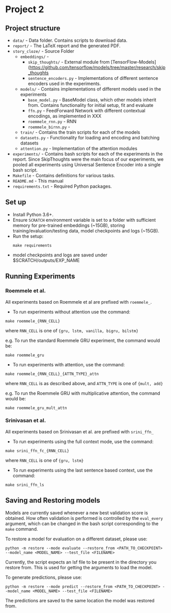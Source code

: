 # Project 2

## Project structure

* `data/` - Data folder. Contains scripts to download data.
* `report/` - The LaTeX report and the generated PDF.
* `story_cloze/` - Source Folder
  * `embeddings/` - 
    * `skip_thoughts/` - External module from [TensorFlow-Models](https://github.com/tensorflow/models/tree/master/research/skip_thoughts
    * `sentence_encoders.py` - Implementations of different sentence encoders used in the experiments.
  * `models/` - Contains implementations of different models used in the experiments
    * `base_model.py` - BaseModel class, which other models inherit from. Contains functionality for initial setup, fit and evaluate
    * `ffn.py` - FeedForward Network with different contextual encodings, as implemented in XXX
    * `roemmele_rnn.py` - RNN 
    * `roemmele_birnn.py` - 
  * `train/` - Contains the train scripts for each of the models
  * `datasets.py` - Functionality for loading and encoding and batching datasets
  * `attention.py` - Implementation of the attention modules
* `experiments/` - Contains bash scripts for each of the experiments in the report. Since SkipThoughts were the main focus of our experiments,  we pooled all experiments using 
Universal Sentence Encoder into a single bash script. 
* `Makefile` - Contains definitions for various tasks.
* `README.md` - This manual
* `requirements.txt` - Required Python packages.

## Set up

* Install Python 3.6+.
* Ensure `SCRATCH` environment variable is set to a folder with sufficient memory for pre-trained embeddings (~15GB), storing training/evaluation/testing data, 
model checkpoints and logs (~15GB).
* Run the setup:
    ```
    make requirements
    ```
* model checkpoints and logs are saved under $SCRATCH/outputs/EXP_NAME

## Running Experiments

### Roemmele et al.

All experiments based on Roemmele et al are prefixed with `roemmele_`. 
* To run experiments without attention use the command:

```
make roemmele_{RNN_CELL}
```

where `RNN_CELL` is one of `{gru, lstm, vanilla, bigru, bilstm}`

e.g. To run the standard Roemmele GRU experiment, the command would be: 

```
make roemmele_gru
```

* To run experiments with attention, use the command:

```
make roemmele_{RNN_CELL}_{ATTN_TYPE}_attn
```

where `RNN_CELL` is as described above, and `ATTN_TYPE` is one of `{mult, add}`

e.g. To run the Roemmele GRU with multiplicative attention, the command would be: 

```
make roemmele_gru_mult_attn
```
### Srinivasan et al.

All experiments based on Srinivasan et al. are prefixed with `srini_ffn_`

* To run experiments using the full context mode, use the command:

```
make srini_ffn_fc_{RNN_CELL}
```

where `RNN_CELL` is one of `{gru, lstm}`


* To run experiments using the last sentence based context, use the command:

```
make srini_ffn_ls
```

## Saving and Restoring models

Models are currently saved whenever a new best validation score is obtained. 
How often validation is performed is  controlled by the `eval_every` argument, 
which can be changed in the bash script corresponding to the `make` command.

To restore a model for evaluation on a different dataset, please use:

```
python -m restore --mode evaluate --restore_from <PATH_TO_CHECKPOINT> --model_name <MODEL_NAME> --test_file <FILENAME>
```
Currently, the script expects an lsf file to be present in the directory you restore from. 
This is used for getting the arguments to load the model.

To generate predictions, please use:

```
python -m restore --mode predict --restore_from <PATH_TO_CHECKPOINT> --model_name <MODEL_NAME> --test_file <FILENAME>
```

The predictions are saved to the same location the model was restored from.



